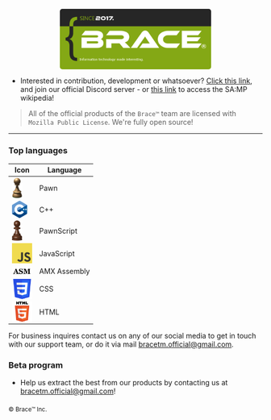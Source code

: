 <style>
  .lol{border-radius:5px;}
</style>
<p align="center">
  <img width="300" class="lol" align="center" src="brace_slogan.png">
</p>


- Interested in contribution, development or whatsoever? [Click this link](https://discord.gg/k54r9YVY8R), and join our official Discord server - or [this link](https://github.com/bracetm/samp-wiki) to access the SA:MP wikipedia!

> All of the official products of the `Brace™` team are licensed with `Mozilla Public License`. We're fully open source!

--------------------------------------------------------------------------------------------------------------------------------

### Top languages

| Icon | Language |
|----------------------------------|----------------------------------|
| <img src= "pawn.png" width=20 align="center"> | Pawn |
| <img src= "cpp.png" width=30 align="center"> | C++ |
| <img src= "pawnscript.png" width=20 align="center"> | PawnScript |
| <img src= "javascript.png" width=40 align="center"> | JavaScript |
| <img src= "asm.png" width=40 align="center"> | AMX Assembly |
| <img src= "css.png" width=40 align="center"> | CSS |
| <img src= "html.png" width=40 align="center"> | HTML |

For business inquires contact us on any of our social media to get in touch with our support team, or do it via mail bracetm.official@gmail.com.


### Beta program
- Help us extract the best from our products by contacting us at bracetm.official@gmail.com!

<sub>©️ Brace™️ Inc.</sub>
